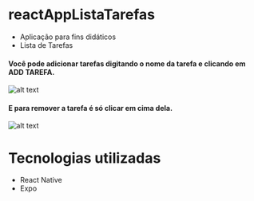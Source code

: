 # reactAppListaTarefas
 * Aplicação para fins didáticos
 * Lista de Tarefas 

#### Você pode adicionar tarefas digitando o nome da tarefa e clicando em ADD TAREFA.

![alt text](https://i.ibb.co/Gkhg3tV/Screenshot-20200605-011348.png)

#### E para remover a tarefa é só clicar em cima dela.

![alt text](https://i.ibb.co/0h5kM2M/Screenshot-20200605-011337.png)

# Tecnologias utilizadas
 * React Native
 * Expo
